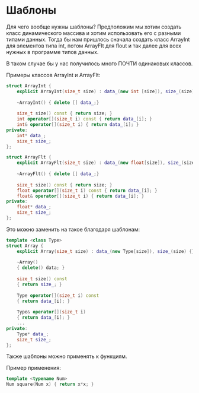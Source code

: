 # Шаблоны

Для чего вообще нужны шаблоны? Предположим мы хотим создать класс динамического массива и хотим использовать его 
с разными типами данных.
Тогда бы нам пришлось сначала создать класс ArrayInt для элементов типа int, потом ArrayFlt для flout и так далее для всех нужных
в программе типов данных.

В таком случае бы у нас получилось много ПОЧТИ одинаковых классов.

Примеры классов ArrayInt и ArrayFlt:

```c++
struct ArrayInt {
    explicit ArrayInt(size_t size) : data_(new int [size]), size_(size) {}
    
    ~ArrayInt() { delete [] data_;}
    
    size_t size() const { return size; }
    int operator[](size_t i) const { return data_[i]; }
    int& operator[](size_t i) { return data_[i]; }
private:
    int* data_;
    size_t size_;
};
```

```c++
struct ArrayFlt {
    explicit ArrayFlt(size_t size) : data_(new float[size]), size_(size) {}
    
    ~ArrayFlt() { delete [] data_;}
    
    size_t size() const { return size; }
    float operator[](size_t i) const { return data_[i]; }
    float& operator[](size_t i) { return data_[i]; }
private:
    float* data_;
    size_t size_;
};
```


Это можно заменить на такое благодаря шаблонам:

```c++
template <class Type>
struct Array {
    explicit Array(size_t size) : data_(new Type[size]), size_(size) {}
    
    ~Array()
    { delete() data; }
    
    size_t size() const 
    { return size_; }
    
    Type operator[](size_t i) const
    { return data_[i]; }
    
    Type& operator[](size_t i)
    { return data_[i]; }
    ...
private:
    Type* data_;
    size_t size_;
};
```

Также шаблоны можно применять к функциям.

Пример применения:

```c++
template <typename Num>
Num square(Num x) { return x*x; }
```


